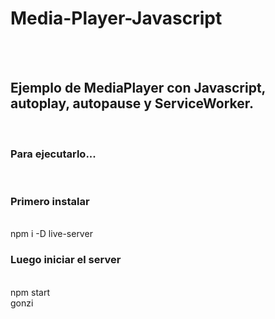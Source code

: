 # Media-Player-Javascript
<br><br>
<h2> Ejemplo de MediaPlayer con Javascript, autoplay, autopause y ServiceWorker.</h2>
<br>
<h3>Para ejecutarlo... </h3>
<br>
<h3> Primero instalar  </h3>
<br>
 npm i -D live-server
<br>
<h3>Luego iniciar el server</h3>
<br>
npm start
<br>
 gonzi
 


 
